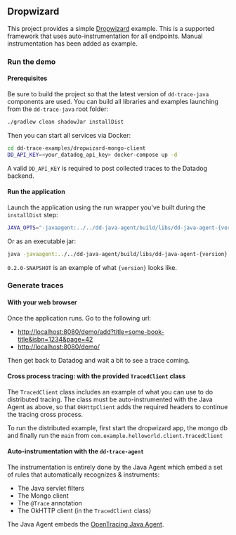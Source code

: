 ## Dropwizard

This project provides a simple [Dropwizard][1] example. This is a supported framework that uses
auto-instrumentation for all endpoints. Manual instrumentation has been added as example.

[1]: http://www.dropwizard.io/

### Run the demo

#### Prerequisites

Be sure to build the project so that the latest version of ``dd-trace-java`` components are used. You can build
all libraries and examples launching from the ``dd-trace-java`` root folder:
```bash
./gradlew clean shadowJar installDist
```

Then you can start all services via Docker:
```bash
cd dd-trace-examples/dropwizard-mongo-client
DD_API_KEY=<your_datadog_api_key> docker-compose up -d
```

A valid ``DD_API_KEY`` is required to post collected traces to the Datadog backend.

#### Run the application

Launch the application using the run wrapper you've built during the ``installDist`` step:
```bash
JAVA_OPTS="-javaagent:../../dd-java-agent/build/libs/dd-java-agent-{version}.jar -Ddd.service.name=dropwizard-example" build/install/dropwizard-mongo-client/bin/dropwizard-mongo-client server
```

Or as an executable jar:
```bash
java -javaagent:../../dd-java-agent/build/libs/dd-java-agent-{version}.jar -Ddd.service.name=dropwizard-example -jar build/libs/dropwizard-mongo-client-demo-all.jar server
```

``0.2.0-SNAPSHOT`` is an example of what ``{version}`` looks like.

### Generate traces

#### With your web browser

Once the application runs. Go to the following url:

* [http://localhost:8080/demo/add?title=some-book-title&isbn=1234&page=42][1]
* [http://localhost:8080/demo/][2]

[1]: http://localhost:8080/demo/add?title=some-book-title&isbn=1234&page=42
[2]: http://localhost:8080/demo/

Then get back to Datadog and wait a bit to see a trace coming.

#### Cross process tracing: with the provided `TracedClient` class

The ``TracedClient`` class includes an example of what you can use to do distributed tracing. The class must be
auto-instrumented with the Java Agent as above, so that ``OkHttpClient`` adds the required headers to continue
the tracing cross process.

To run the distributed example, first start the dropwizard app, the mongo db and finally run the `main` from `com.example.helloworld.client.TracedClient` 

#### Auto-instrumentation with the `dd-trace-agent`

The instrumentation is entirely done by the Java Agent which embed a set of rules that automatically recognizes & 
instruments:

- The Java servlet filters
- The Mongo client
- The `@Trace` annotation
- The OkHTTP client (in the ``TracedClient`` class)

The Java Agent embeds the [OpenTracing Java Agent](https://github.com/opentracing-contrib/java-agent).
